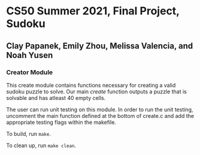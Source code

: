 # CS50 Summer 2021, Final Project, Sudoku
## Clay Papanek, Emily Zhou, Melissa Valencia, and Noah Yusen

### Creator Module

This create module contains functions necessary for creating a valid sudoku puzzle to solve. Our main *create* function outputs a puzzle that is solvable and has atleast 40 empty cells. 

The user can run unit testing on this module. In order to run the unit testing, uncomment the main function defined at the bottom of create.c
and add the appropriate testing flags within the makefile. 

To build, run `make`.

To clean up, run `make clean`.